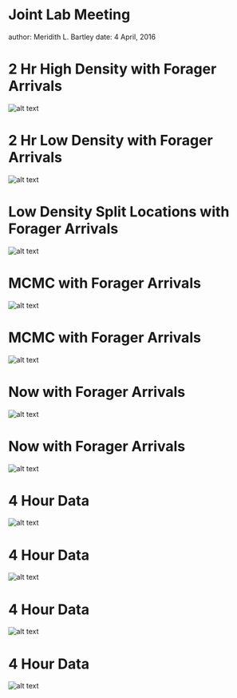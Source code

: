 Joint Lab Meeting 
========================================================
author: Meridith L. Bartley
date: 4 April, 2016

2 Hr High Density with Forager Arrivals
========================================================

![alt text](HighTrophForg.jpeg)

2 Hr Low Density with Forager Arrivals
========================================================

![alt text](LowTrophForge.jpeg)

Low Density Split Locations with Forager Arrivals
========================================================

![alt text](LowLocForg.jpeg)

MCMC with Forager Arrivals
========================================================

![alt text](High2MCMC.jpeg)

MCMC with Forager Arrivals
========================================================

![alt text](Low2MCMC.jpeg)

Now with Forager Arrivals
========================================================

![alt text](Low2Loc1MCMC.jpeg)

Now with Forager Arrivals
========================================================

![alt text](Low2Loc4MCMC.jpeg)

4 Hour Data
========================================================

![alt text](High4MCMC.jpeg)

4 Hour Data
========================================================

![alt text](Low4MCMC.jpeg)

4 Hour Data
========================================================

![alt text](Low4Loc1MCMC.jpeg)

4 Hour Data
========================================================

![alt text](Low4Loc4MCMC.jpeg)

